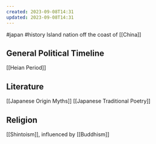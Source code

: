 ```yaml
---
created: 2023-09-08T14:31
updated: 2023-09-08T14:31
---
```

#japan #history 
Island nation off the coast of [[China]]

## General Political Timeline
[[Heian Period]]

## Literature
[[Japanese Origin Myths]]
[[Japanese Traditional Poetry]]

## Religion
[[Shintoism]], influenced by [[Buddhism]]